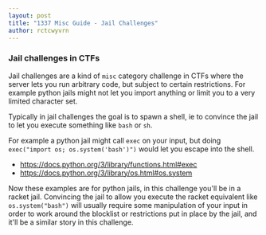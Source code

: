 ```yaml
---
layout: post
title: "1337 Misc Guide - Jail Challenges"
author: rctcwyvrn
---
```


### Jail challenges in CTFs

Jail challenges are a kind of `misc` category challenge in CTFs where the server lets you run arbitrary code, but subject to certain restrictions. For example python jails might not let you import anything or limit you to a very limited character set.

Typically in jail challenges the goal is to spawn a shell, ie to convince the jail to let you execute something like `bash` or `sh`.

For example a python jail might call `exec` on your input, but doing `exec("import os; os.system('bash')")` would let you escape into the shell.
- https://docs.python.org/3/library/functions.html#exec 
- https://docs.python.org/3/library/os.html#os.system 

Now these examples are for python jails, in this challenge you'll be in a racket jail. Convincing the jail to allow you execute the racket equivalent like `os.system("bash")` will usually require some manipulation of your input in order to work around the blocklist or restrictions put in place by the jail, and it'll be a similar story in this challenge.


